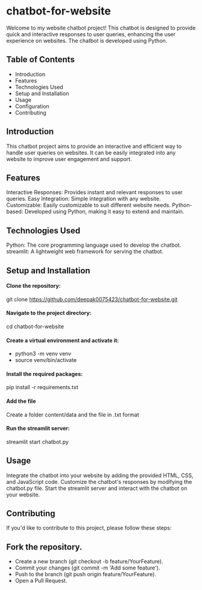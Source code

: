 # chatbot-for-website

Welcome to my website chatbot project! This chatbot is designed to provide quick and interactive responses to user queries, enhancing the user experience on websites. The chatbot is developed using Python.

## Table of Contents
- Introduction
- Features
- Technologies Used
- Setup and Installation
- Usage
- Configuration
- Contributing

## Introduction
This chatbot project aims to provide an interactive and efficient way to handle user queries 
on websites. It can be easily integrated into any website to improve user engagement and support.

## Features
Interactive Responses: Provides instant and relevant responses to user queries.
Easy Integration: Simple integration with any website.
Customizable: Easily customizable to suit different website needs.
Python-based: Developed using Python, making it easy to extend and maintain.
## Technologies Used
Python: The core programming language used to develop the chatbot.
streamlit: A lightweight web framework for serving the chatbot.



## Setup and Installation
#### Clone the repository:
git clone https://github.com/deepak0075423/chatbot-for-website.git

#### Navigate to the project directory:

cd chatbot-for-website

#### Create a virtual environment and activate it:
- python3 -m venv venv
- source venv/bin/activate

#### Install the required packages:
pip install -r requirements.txt

#### Add the file
Create a folder content/data and the file in .txt format

#### Run the streamlit server:
streamlit start chatbot.py

## Usage
Integrate the chatbot into your website by adding the provided HTML, CSS, and JavaScript code.
Customize the chatbot's responses by modifying the chatbot.py file.
Start the streamlit server and interact with the chatbot on your website.


## Contributing
If you'd like to contribute to this project, please follow these steps:

## Fork the repository.
- Create a new branch (git checkout -b feature/YourFeature).
- Commit your changes (git commit -m 'Add some feature').
- Push to the branch (git push origin feature/YourFeature).
- Open a Pull Request.
